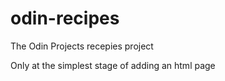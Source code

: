 # odin-recipes
The Odin Projects recepies project

Only at the simplest stage of adding an html page